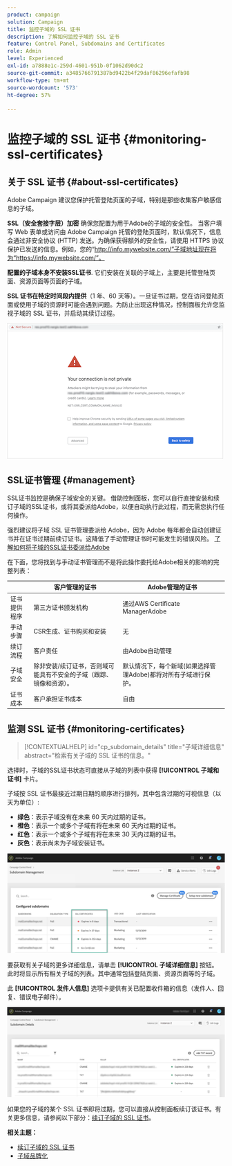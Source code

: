 ```yaml
---
product: campaign
solution: Campaign
title: 监控子域的 SSL 证书
description: 了解如何监控子域的 SSL 证书
feature: Control Panel, Subdomains and Certificates
role: Admin
level: Experienced
exl-id: a7888e1c-259d-4601-951b-0f1062d90dc2
source-git-commit: a3485766791387bd9422b4f29daf86296efafb98
workflow-type: tm+mt
source-wordcount: '573'
ht-degree: 57%

---
```


# 监控子域的 SSL 证书 {#monitoring-ssl-certificates}

## 关于 SSL 证书 {#about-ssl-certificates}

Adobe Campaign 建议您保护托管登陆页面的子域，特别是那些收集客户敏感信息的子域。

**SSL（安全套接字层）加密** 确保您配置为用于Adobe的子域的安全性。 当客户填写 Web 表单或访问由 Adobe Campaign 托管的登陆页面时，默认情况下，信息会通过非安全协议 (HTTP) 发送。为确保获得额外的安全性，请使用 HTTPS 协议保护已发送的信息。例如，您的“http://info.mywebsite.com/”子域地址现在将为“https://info.mywebsite.com/”。

**配置的子域本身不安装SSL证书**. 它们安装在关联的子域上，主要是托管登陆页面、资源页面等页面的子域。

**SSL 证书在特定时间段内提供**（1 年、60 天等）。一旦证书过期，您在访问登陆页面或使用子域的资源时可能会遇到问题。为防止出现这种情况，控制面板允许您监视子域的 SSL 证书，并启动其续订过程。

![](assets/no_certificate.png)

## SSL证书管理 {#management}

SSL证书监控是确保子域安全的关键。 借助控制面板，您可以自行直接安装和续订子域的SSL证书，或将其委派给Adobe，以便自动执行此过程，而无需您执行任何操作。

强烈建议将子域 SSL 证书管理委派给 Adobe，因为 Adobe 每年都会自动创建证书并在证书过期前续订证书。这降低了手动管理证书时可能发生的错误风险。 [了解如何将子域的SSL证书委派给Adobe](delegate-ssl.md)

在下面，您将找到与手动证书管理而不是将此操作委托给Adobe相关的影响的完整列表：

|       | 客户管理的证书 | Adobe管理的证书 |
|  ---  |  ---  |  ---  |
| 证书提供程序 | 第三方证书颁发机构 | 通过AWS Certificate ManagerAdobe |
| 手动步骤 | CSR生成、证书购买和安装 | 无 |
| 续订流程 | 客户责任 | 由Adobe自动管理 |
| 子域安全 | 除非安装/续订证书，否则域可能具有不安全的子域（跟踪、镜像和资源）。 | 默认情况下，每个新域(如果选择管理Adobe)都将对所有子域进行保护。 |
| 证书成本 | 客户承担证书成本 | 自由 |

## 监测 SSL 证书 {#monitoring-certificates}

>[!CONTEXTUALHELP]
>id="cp_subdomain_details"
>title="子域详细信息"
>abstract="检索有关子域的 SSL 证书的信息。"

选择时，子域的SSL证书状态可直接从子域的列表中获得 **[!UICONTROL 子域和证书]** 卡片。

子域按 SSL 证书最接近过期日期的顺序进行排列，其中包含过期的可视信息（以天为单位）:

* **绿色**：表示子域没有在未来 60 天内过期的证书。
* **橙色**：表示一个或多个子域有将在未来 60 天内过期的证书。
* **红色**：表示一个或多个子域有将在未来 30 天内过期的证书。
* **灰色**：表示尚未为子域安装证书。

![](assets/subdomains_list.png)

要获取有关子域的更多详细信息，请单击 **[!UICONTROL 子域详细信息]** 按钮。
此时将显示所有相关子域的列表。其中通常包括登陆页面、资源页面等的子域。

此 **[!UICONTROL 发件人信息]** 选项卡提供有关已配置收件箱的信息（发件人、回复、错误电子邮件）。

![](assets/subdomain_details.png)

如果您的子域的某个 SSL 证书即将过期，您可以直接从控制面板续订该证书。有关更多信息，请参阅以下部分：[续订子域的 SSL 证书](../../subdomains-certificates/using/renewing-subdomain-certificate.md)。

**相关主题：**

* [续订子域的 SSL 证书](../../subdomains-certificates/using/renewing-subdomain-certificate.md)
* [子域品牌化](../../subdomains-certificates/using/subdomains-branding.md)
